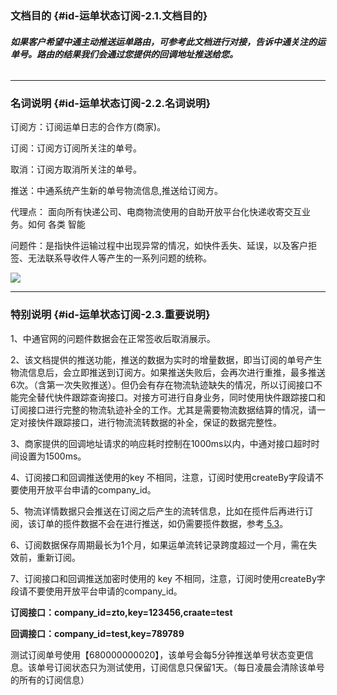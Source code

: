 ### **文档目的** {#id-运单状态订阅-2.1.文档目的}

###### **如果客户希望中通主动推送运单路由，可参考此文档进行对接，告诉中通关注的运单号。路由的结果我们会通过您提供的回调地址推送给您。**

---

### **名词说明** {#id-运单状态订阅-2.2.名词说明}

订阅方：订阅运单日志的合作方\(商家\)。

订阅：订阅方订阅所关注的单号。

取消：订阅方取消所关注的单号。

推送：中通系统产生新的单号物流信息,推送给订阅方。

代理点： 面向所有快递公司、电商物流使用的自助开放平台化快递收寄交互业务。如何 各类 智能

问题件：是指快件运输过程中出现异常的情况，如快件丢失、延误，以及客户拒签、无法联系导收件人等产生的一系列问题的统称。

![](http://wiki.dev.ztosys.com/download/attachments/2983665/3Y%242B_GI1OSRL6~K%2909`X_I.png?version=1&modificationDate=1494398598000&api=v2)

---

### 特别**说明** {#id-运单状态订阅-2.3.重要说明}

1、中通官网的问题件数据会在正常签收后取消展示。

2、该文档提供的推送功能，推送的数据为实时的增量数据，即当订阅的单号产生物流信息后，会立即推送到订阅方。如果推送失败后，会再次进行重推，最多推送6次。（含第一次失败推送）。但仍会有存在物流轨迹缺失的情况，所以订阅接口不能完全替代快件跟踪查询接口。对接方可进行自身业务，同时使用快件跟踪接口和订阅接口进行完整的物流轨迹补全的工作。尤其是需要物流数据结算的情况，请一定对接快件跟踪接口，进行物流流转数据的补全，保证的数据完整性。

3、商家提供的回调地址请求的响应耗时控制在1000ms以内，中通对接口超时时间设置为1500ms。

4、订阅接口和回调推送使用的key 不相同，注意，订阅时使用createBy字段请不要使用开放平台申请的company\_id。

5、物流详情数据只会推送在订阅之后产生的流转信息，比如在揽件后再进行订阅，该订单的揽件数据不会在进行推送，如仍需要揽件数据，参考[ 5.3](https://wangqingqi.gitbooks.io/testbook/content/jie-kou-miao-shu/ding-yue-bing-fan-hui-wu-liu-xiang-qing.html "5.3  订阅并返回物流详情")。

6、订阅数据保存周期最长为1个月，如果运单流转记录跨度超过一个月，需在失效前，重新订阅。

7、订阅接口和回调推送加密时使用的 key 不相同，注意，订阅时使用createBy字段请不要使用开放平台申请的company\_id。

**订阅接口：company\_id=zto,key=123456,craate=test**

**回调接口：company\_id=test,key=789789**

测试订阅单号使用【680000000020】，该单号会每5分钟推送单号状态变更信息。该单号订阅状态只为测试使用，订阅信息只保留1天。（每日凌晨会清除该单号的所有的订阅信息）

